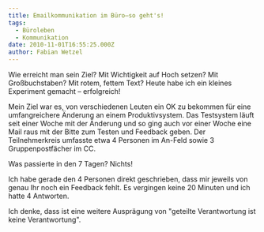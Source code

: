 ```yaml
---
title: Emailkommunikation im Büro–so geht's!
tags:
  - Büroleben
  - Kommunikation
date: 2010-11-01T16:55:25.000Z
author: Fabian Wetzel
---
```


Wie erreicht man sein Ziel? Mit Wichtigkeit auf Hoch setzen? Mit Großbuchstaben? Mit rotem, fettem Text? Heute habe ich ein kleines Experiment gemacht – erfolgreich!

Mein Ziel war es, von verschiedenen Leuten ein OK zu bekommen für eine umfangreichere Änderung an einem Produktivsystem. Das Testsystem läuft seit einer Woche mit der Änderung und so ging auch vor einer Woche eine Mail raus mit der Bitte zum Testen und Feedback geben. Der Teilnehmerkreis umfasste etwa 4 Personen im An-Feld sowie 3 Gruppenpostfächer im CC.

Was passierte in den 7 Tagen? Nichts!

Ich habe gerade den 4 Personen direkt geschrieben, dass mir jeweils von genau Ihr noch ein Feedback fehlt. Es vergingen keine 20 Minuten und ich hatte 4 Antworten.

Ich denke, dass ist eine weitere Ausprägung von "geteilte Verantwortung ist keine Verantwortung".


